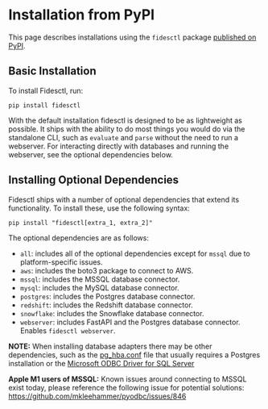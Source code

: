 # Installation from PyPI

This page describes installations using the `fidesctl` package [published on PyPI](https://pypi.org/project/fidesctl/).

## Basic Installation

To install Fidesctl, run:

`pip install fidesctl`

With the default installation fidesctl is designed to be as lightweight as possible. It ships with the ability to do most things you would do via the standalone CLI, such as `evaluate` and `parse` without the need to run a webserver. For interacting directly with databases and running the webserver, see the optional dependencies below.

## Installing Optional Dependencies

Fidesctl ships with a number of optional dependencies that extend its functionality. To install these, use the following syntax:

`pip install "fidesctl[extra_1, extra_2]"`

The optional dependencies are as follows:

* `all`: includes all of the optional dependencies except for `mssql` due to platform-specific issues.
* `aws`: includes the boto3 package to connect to AWS.
* `mssql`: includes the MSSQL database connector.
* `mysql`: includes the MySQL database connector.
* `postgres`: includes the Postgres database connector.
* `redshift`: includes the Redshift database connector.
* `snowflake`: includes the Snowflake database connector.
* `webserver`: includes FastAPI and the Postgres database connector. Enables `fidesctl webserver`.

**NOTE:** When installing database adapters there may be other dependencies, such as the [pg_hba.conf](https://www.postgresql.org/docs/current/auth-pg-hba-conf.html) file that usually requires a Postgres installation or the [Microsoft ODBC Driver for SQL Server](https://docs.microsoft.com/en-us/sql/connect/odbc/microsoft-odbc-driver-for-sql-server)

**Apple M1 users of MSSQL:** Known issues around connecting to MSSQL exist today, please reference the following issue for potential solutions: https://github.com/mkleehammer/pyodbc/issues/846
